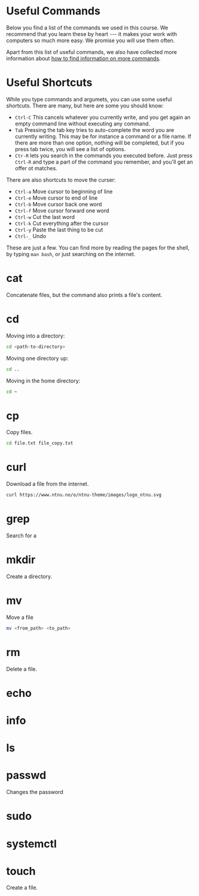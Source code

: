 # Useful Commands

Below you find a list of the commands we used in this course.
We recommend that you learn these by heart --- it makes your work with computers so much more easy.
We promise you will use them often.

Apart from this list of useful commands, we also have collected more information about [how to find information on more commands](commands-help.html).


# Useful Shortcuts

While you type commands and argumets, you can use some useful shortcuts. There are many, but here are some you should know:

* `Ctrl-C` This cancels whatever you currently write, and you get again an empty command line without executing any command.
* `Tab` Pressing the tab key tries to auto-complete the word you are currently writing. This may be for instance a command or a file name. If there are more than one option, nothing will be completed, but if you press tab twice, you will see a list of options.
* `Ctr-R` lets you search in the commands you executed before. Just press `Ctrl-R` and type a part of the command you remember, and you'll get an offer ot matches.

There are also shortcuts to move the curser:

* `Ctrl-a`  Move cursor to beginning of line
* `Ctrl-e`  Move cursor to end of line
* `Ctrl-b`  Move cursor back one word
* `Ctrl-f`  Move cursor forward one word
* `Ctrl-w`  Cut the last word
* `Ctrl-k`  Cut everything after the cursor
* `Ctrl-y`  Paste the last thing to be cut
* `Ctrl-_`  Undo  

These are just a few. You can find more by reading the pages for the shell, by typing `man bash`, or just searching on the internet.


# cat

Concatenate files, but the command also prints a file's content.

# cd


Moving into a directory:

```bash 
cd <path-to-directory>
```

Moving one directory up:

```bash
cd ..
```

Moving in the home directory:

```bash
cd ~
```


# cp

Copy files. 

```bash
cd file.txt file_copy.txt 
```

# curl

Download a file from the internet. 

```bash
curl https://www.ntnu.no/o/ntnu-theme/images/logo_ntnu.svg
```

# grep

Search for a 

# mkdir

Create a directory.


# mv

Move a file

```bash
mv <from_path> <to_path>
```


# rm

Delete a file.

# echo

# info

# ls

# passwd

Changes the password


# sudo

# systemctl

# touch

Create a file.


